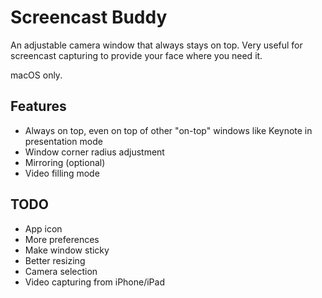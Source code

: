 # Screencast Buddy

An adjustable camera window that always stays on top. Very useful for screencast capturing to provide your face where you need it.

macOS only.

## Features

- Always on top, even on top of other "on-top" windows like Keynote in presentation mode
- Window corner radius adjustment
- Mirroring (optional)
- Video filling mode

## TODO

- App icon
- More preferences
- Make window sticky
- Better resizing
- Camera selection
- Video capturing from iPhone/iPad